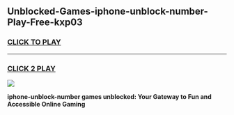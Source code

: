 
## Unblocked-Games-iphone-unblock-number-Play-Free-kxp03
<h3>
<a href="https://premium76.site?title=iphone-unblock-number&ref=10A">CLICK TO PLAY</a></h3>
<hr>

<h3>
<a href="https://premium76.site?title=iphone-unblock-number&ref=10A">CLICK 2 PLAY</a>
  
</h3>

<a href="https://premium76.site?title=iphone-unblock-number&ref=10A"><img src="https://clearcache.store/games.png"></a>


**iphone-unblock-number games unblocked: Your Gateway to Fun and Accessible Online Gaming**
